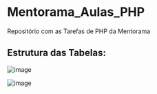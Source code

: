 # Mentorama_Aulas_PHP
Repositório com as Tarefas de PHP da Mentorama

## Estrutura das Tabelas:
![image](https://user-images.githubusercontent.com/70763447/175820927-0ca615ed-5f88-43eb-aa2d-28d7692118f4.png)

![image](https://user-images.githubusercontent.com/70763447/175820958-97a1e524-14e9-400b-8dda-bad1b9d2dade.png)

